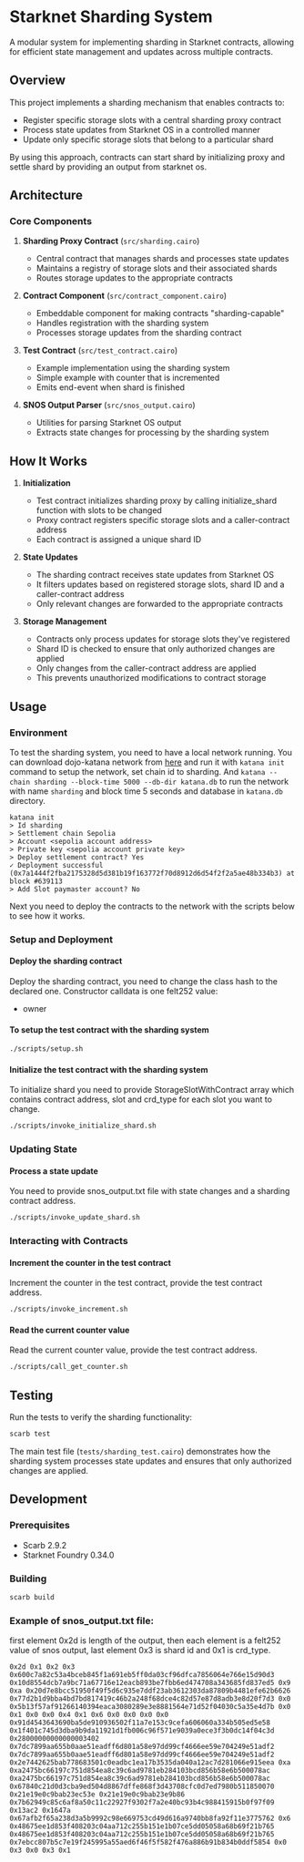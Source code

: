 # Starknet Sharding System

A modular system for implementing sharding in Starknet contracts, allowing for efficient state management and updates across multiple contracts.

## Overview

This project implements a sharding mechanism that enables contracts to:

- Register specific storage slots with a central sharding proxy contract
- Process state updates from Starknet OS in a controlled manner
- Update only specific storage slots that belong to a particular shard

By using this approach, contracts can start shard by initializing proxy and settle shard by providing an output from starknet os.

## Architecture

### Core Components

1. **Sharding Proxy Contract** (`src/sharding.cairo`)

   - Central contract that manages shards and processes state updates
   - Maintains a registry of storage slots and their associated shards
   - Routes storage updates to the appropriate contracts

2. **Contract Component** (`src/contract_component.cairo`)

   - Embeddable component for making contracts "sharding-capable"
   - Handles registration with the sharding system
   - Processes storage updates from the sharding contract

3. **Test Contract** (`src/test_contract.cairo`)

   - Example implementation using the sharding system
   - Simple example with counter that is incremented
   - Emits end-event when shard is finished

4. **SNOS Output Parser** (`src/snos_output.cairo`)
   - Utilities for parsing Starknet OS output
   - Extracts state changes for processing by the sharding system

## How It Works

1. **Initialization**

   - Test contract initializes sharding proxy by calling initialize_shard function with slots to be changed
   - Proxy contract registers specific storage slots and a caller-contract address
   - Each contract is assigned a unique shard ID

2. **State Updates**

   - The sharding contract receives state updates from Starknet OS
   - It filters updates based on registered storage slots, shard ID and a caller-contract address
   - Only relevant changes are forwarded to the appropriate contracts

3. **Storage Management**
   - Contracts only process updates for storage slots they've registered
   - Shard ID is checked to ensure that only authorized changes are applied
   - Only changes from the caller-contract address are applied
   - This prevents unauthorized modifications to contract storage

## Usage

### Environment

To test the sharding system, you need to have a local network running. You can download dojo-katana network from [here](https://github.com/dojoengine/dojo.git) and run it with `katana init` command to setup the network, set chain id to sharding. And `katana --chain sharding --block-time 5000 --db-dir katana.db` to run the network with name `sharding` and block time 5 seconds and database in `katana.db` directory.

```
katana init
> Id sharding
> Settlement chain Sepolia
> Account <sepolia account address>
> Private key <sepolia account private key>
> Deploy settlement contract? Yes
✓ Deployment successful (0x7a1444f2fba2175328d5d381b19f163772f70d8912d6d54f2f2a5ae48b334b3) at block #639113
> Add Slot paymaster account? No
```

Next you need to deploy the contracts to the network with the scripts below to see how it works.

### Setup and Deployment

#### Deploy the sharding contract

Deploy the sharding contract, you need to change the class hash to the declared one.
Constructor calldata is one felt252 value:

- owner

#### To setup the test contract with the sharding system

```bash
./scripts/setup.sh
```

#### Initialize the test contract with the sharding system

To initialize shard you need to provide StorageSlotWithContract array which contains contract address, slot and crd_type for each slot you want to change.

```bash
./scripts/invoke_initialize_shard.sh
```

### Updating State

#### Process a state update

You need to provide snos_output.txt file with state changes and a sharding contract address.

```bash
./scripts/invoke_update_shard.sh
```

### Interacting with Contracts

#### Increment the counter in the test contract

Increment the counter in the test contract, provide the test contract address.

```bash
./scripts/invoke_increment.sh
```

#### Read the current counter value

Read the current counter value, provide the test contract address.

```bash
./scripts/call_get_counter.sh
```

## Testing

Run the tests to verify the sharding functionality:

```bash
scarb test
```

The main test file (`tests/sharding_test.cairo`) demonstrates how the sharding system processes state updates and ensures that only authorized changes are applied.

## Development

### Prerequisites

- Scarb 2.9.2
- Starknet Foundry 0.34.0

### Building

```bash
scarb build
```

### Example of snos_output.txt file:

first element 0x2d is length of the output, then each element is a felt252 value of snos output, last element 0x3 is shard id and 0x1 is crd_type.

```
0x2d 0x1 0x2 0x3 0x600c7a82c53a4bceb845f1a691eb5ff0da03cf96dfca7856064e766e15d90d3 0x10d8554dcb7a9bc71a67716e12eacb893be7fbb6ed474708a343685fd837ed5 0x9 0xa 0x20d7e8bcc51950f49f5d6c935e7ddf23ab3612303da87809b4481efe62b6626 0x77d2b1d9bba4bd7bd817419c46b2a248f68dce4c82d57e87d8adb3e8d20f7d3 0x0 0x5b13f57af91266140394eaca3080289e3e8881564e71d52f04030c5a35e4d7b 0x0 0x1 0x0 0x0 0x4 0x1 0x6 0x0 0x0 0x0 0x0 0x91d4543643690ba5de910936502f11a7e153c9cefa606060a334b505ed5e58 0x1f401c745d3dba9b9da11921d1fb006c96f571e9039a0ece3f3b0dc14f04c3d 0x28000000000000003402 0x7dc7899aa655b0aae51eadff6d801a58e97dd99cf4666ee59e704249e51adf2 0x7dc7899aa655b0aae51eadff6d801a58e97dd99cf4666ee59e704249e51adf2 0x2e7442625bab778683501c0eadbc1ea17b3535da040a12ac7d281066e915eea 0xa 0xa2475bc66197c751d854ea8c39c6ad9781eb284103bcd856b58e6b500078ac 0xa2475bc66197c751d854ea8c39c6ad9781eb284103bcd856b58e6b500078ac 0x67840c21d0d3cba9ed504d8867dffe868f3d43708cfc0d7ed7980b511850070 0x21e19e0c9bab23ec53e 0x21e19e0c9bab23e9b86 0x7b62949c85c6af8a50c11c22927f9302f7a2e40bc93b4c988415915b0f97f09 0x13ac2 0x1647a 0x67afb2f65a238d3a5b9992c98e669753cd49d616a9740bb8fa92f11e3775762 0x6 0x48675ee1d853f408203c04aa712c255b151e1b07ce5dd05058a68b69f21b765 0x48675ee1d853f408203c04aa712c255b151e1b07ce5dd05058a68b69f21b765 0x7ebcc807b5c7e19f245995a55aed6f46f5f582f476a886b91b834b0ddf5854 0x0 0x3 0x0 0x3 0x1
```
